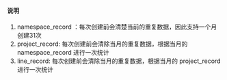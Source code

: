 
#### 说明
1. namespace_record ：每次创建前会清楚当前的重复数据，因此支持一个月创建31次
2. project_record: 每次创建前会清除当月的重复数据，根据当月的 namespace_record 进行一次统计
3. line_record: 每次创建前会清除当月的重复数据，根据当月的 project_record 进行一次统计